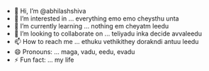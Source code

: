 - 👋 Hi, I’m @abhilashshiva
- 👀 I’m interested in ... everything emo emo cheysthu unta
- 🌱 I’m currently learning ... nothing em cheyatm leedu
- 💞️ I’m looking to collaborate on ... teliyadu inka decide avvaleedu
- 📫 How to reach me ... ethuku vethikithey dorakndi antuu leedu
- 😄 Pronouns: ... maga, vadu, eedu, evadu
- ⚡ Fun fact: ... my life

<!---
abhilashshiva/abhilashshiva is a ✨ special ✨ repository because its `README.md` (this file) appears on your GitHub profile.
You can click the Preview link to take a look at your changes.
--->
